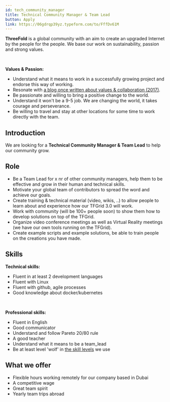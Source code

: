 ```yaml
---
id: tech_community_manager
title: Technical Community Manager & Team Lead
button: Apply
link: https://06gdrqp39yz.typeform.com/to/FffDv61M
---
```


**ThreeFold** is a global community with an aim to create an upgraded Internet by the people for the people. We base our work on sustainability, passion and strong values.

<br/>

**Values & Passion:**

  - Understand what it means to work in a successfully growing project and endorse this way of working.
  - Resonate with [a blog once written about values & collaboration (2017)](https://library.threefold.me/info/threefold#/threefold__kristof_build_a_better_world_values_collaboration?id=change-is-good).
  - Be passionate and willing to bring a positive change to the world.
  - Understand it won't be a 9-5 job. We are changing the world, it takes courage and perseverance.
  - Be willing to travel and stay at other locations for some time to work directly with the team.

## Introduction

We are looking for a **Technical Community Manager & Team Lead** to help our community grow.

## Role

- Be a Team Lead for x nr of other community managers, help them to be effective and grow in their human and technical skills.
- Motivate your global team of contributors to spread the word and achieve our goals.
- Create training & technical material (video, wikis, ..) to allow people to learn about and experience how our TFGrid 3.0 will work.
- Work with community (will be 100+ people soon) to show them how to develop solutions on top of the TFGrid.
- Organize video conference meetings as well as Virtual Reality meetings (we have our own tools running on the TFGrid).
- Create example scripts and example solutions, be able to train people on the creations you have made.

## Skills

**Technical skills:**
  - Fluent in at least 2 development languages
  - Fluent with Linux
  - Fluent with github, agile processes
  - Good knowledge about docker/kubernetes
  
<br />

**Professional skills:** 
  - Fluent in English
  - Good communicator
  - Understand and follow Pareto 20/80 rule
  - A good teacher
  - Understand what it means to be a team_lead
  - Be at least level 'wolf' in [the skill levels](https://library.threefold.me/info/threefold#/threefold__p2p_awareness_level) we use


## What we offer

- Flexible hours working remotely for our company based in Dubai
- A competitive wage
- Great team spirit
- Yearly team trips abroad


